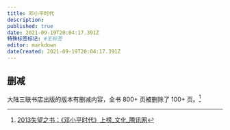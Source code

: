 ```yaml
---
title: 邓小平时代
description: 
published: true
date: 2021-09-19T20:04:17.391Z
特殊标签标记: #无标签
editor: markdown
dateCreated: 2021-09-19T20:04:17.391Z
---
```


## 删减

大陆三联书店出版的版本有删减内容，全书 800+ 页被删除了 100+ 页。[^012298]

[^012298]: [2013失望之书：《邓小平时代》上榜_文化_腾讯网](https://web.archive.org/web/20180910054001/http://cul.qq.com/a/20140224/012298.htm)
